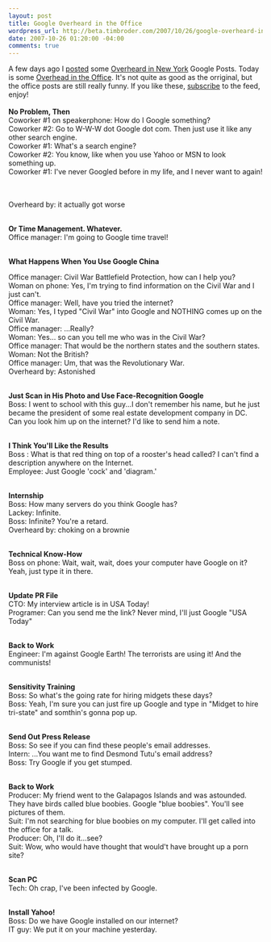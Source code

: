 ```yaml
--- 
layout: post
title: Google Overheard in the Office
wordpress_url: http://beta.timbroder.com/2007/10/26/google-overheard-in-the-office/
date: 2007-10-26 01:20:00 -04:00
comments: true
---
```

A few days ago I <a href="http://blog.gpowered.net/2007/10/google-overheard-in-new-york.html">posted</a> some <a href="www.overheardinnewyork.com">Overheard in New York</a> Google Posts.  Today is some <a href="http://www.overheardintheoffice.com">Overhead in the Office</a>.  It's not quite as good as the orriginal, but the office posts are still really funny.  If you like these, <a href="http://www.overheardintheoffice.com/atom.xml">subscribe</a> to the feed, enjoy!
<br /><br />
<b>No Problem, Then</b><br />
Coworker #1 on speakerphone: How do I Google something?<br />
Coworker #2: Go to W-W-W dot Google dot com. Then just use it like any other search engine.<br />
Coworker #1: What's a search engine?<br />
Coworker #2: You know, like when you use Yahoo or MSN to look something up.<br />
Coworker #1: I've never Googled before in my life, and I never want to again!<br />
<br /><br />

Overheard by: it actually got worse<br /><br />

<b>Or Time Management. Whatever.</b><br />
Office manager: I'm going to Google time travel!<br /><br />

<b>What Happens When You Use Google China</b><br />

Office manager: Civil War Battlefield Protection, how can I help you?<br />
Woman on phone: Yes, I'm trying to find information on the Civil War and I just can't.<br />
Office manager: Well, have you tried the internet?<br />
Woman: Yes, I typed "Civil War" into Google and NOTHING comes up on the Civil War.<br />
Office manager: ...Really?<br />
Woman: Yes... so can you tell me who was in the Civil War?<br />
Office manager: That would be the northern states and the southern states.<br />
Woman: Not the British?<br />
Office manager: Um, that was the Revolutionary War.
<br />
Overheard by: Astonished<br /><br />

<b>Just Scan in His Photo and Use Face-Recognition Google</b><br />
Boss: I went to school with this guy...I don't remember his name, but he just became the president of some real estate development company in DC. Can you look him up on the internet? I'd like to send him a note.<br /><br />


<b>I Think You'll Like the Results</b><br />
Boss : What is that red thing on top of a rooster's head called? I can't find a description anywhere on the Internet.<br />
Employee: Just Google 'cock' and 'diagram.' <br /><br />

<b>Internship</b><br />
Boss: How many servers do you think Google has?<br />
Lackey: Infinite.<br />
Boss: Infinite? You're a retard.<br />
Overheard by: choking on a brownie<br /><br />

<b>Technical Know-How</b><br />
Boss on phone: Wait, wait, wait, does your computer have Google on it? Yeah, just type it in there.<br /><br />

<b>Update PR File</b><br />
CTO: My interview article is in USA Today!<br />
Programer: Can you send me the link? Never mind, I'll just Google "USA Today"<br /><br />

<b>Back to Work</b><br />
Engineer: I'm against Google Earth! The terrorists are using it! And the communists!<br /><br />

<b>Sensitivity Training</b><br />
Boss: So what's the going rate for hiring midgets these days?<br />
Boss: Yeah, I'm sure you can just fire up Google and type in "Midget to hire tri-state" and somthin's gonna pop up.<br /><br />

<b>Send Out Press Release</b><br />
Boss: So see if you can find these people's email addresses.<br />
Intern: ...You want me to find Desmond Tutu's email address?<br />
Boss: Try Google if you get stumped.<br /><br />


<b>Back to Work</b><br />
Producer: My friend went to the Galapagos Islands and was astounded. They have birds called blue boobies. Google "blue boobies". You'll see pictures of them.<br />
Suit: I'm not searching for blue boobies on my computer. I'll get called into the office for a talk.<br />
Producer: Oh, I'll do it...see?<br />
Suit: Wow, who would have thought that would't have brought up a porn site? <br /><br />

<b>Scan PC</b><br />
Tech: Oh crap, I've been infected by Google.<br /><br />

<b>Install Yahoo!</b><br />
Boss: Do we have Google installed on our internet?<br />
IT guy: We put it on your machine yesterday.
